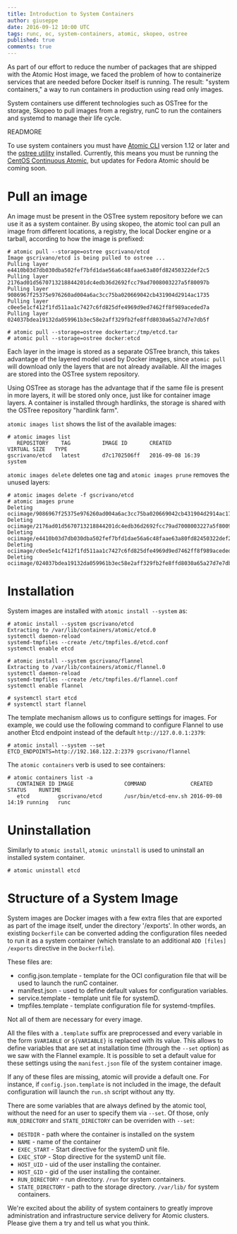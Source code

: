 ```yaml
---
title: Introduction to System Containers
author: giuseppe
date: 2016-09-12 10:00 UTC
tags: runc, oc, system-containers, atomic, skopeo, ostree
published: true
comments: true
---
```


As part of our effort to reduce the number of packages that are
shipped with the Atomic Host image, we faced the problem of how to
containerize services that are needed before Docker itself is running.
The result: "system containers," a way to run containers in
production using read only images.

System containers use different technologies such as OSTree for the
storage, Skopeo to pull images from a registry, runC to run the
containers and systemd to manage their life cycle.

READMORE

To use system containers you must have [Atomic CLI](https://github.com/projectatomic/atomic) version 1.12 or later
and the [ostree utility](https://github.com/ostreedev/ostree) installed.  Currently, this means you must be running the
[CentOS Continuous Atomic](/blog/2016/07/new-centos-atomic-host-releases-available-for-download/),
but updates for Fedora Atomic should be coming soon.

# Pull an image

An image must be present in the OSTree system repository before we can
use it as a system container.  By using skopeo, the atomic tool can pull an image from
different locations, a registry, the local Docker engine or a tarball,
according to how the image is prefixed:

```
# atomic pull --storage=ostree gscrivano/etcd
Image gscrivano/etcd is being pulled to ostree ...
Pulling layer e4410b03d7db030dba502fef7bfd1dae56a6c48faae63a80fd82450322def2c5
Pulling layer 2176ad01d5670713218844201dc4edb36d2692fcc79ad7008003227a5f80097b
Pulling layer 9086967f25375e976260ad004a6ac3cc75ba020669042cb431904d2914ac1735
Pulling layer c0ee5e1cf412f1fd511aa1c7427c6fd825dfe4969d9ed7462ff8f989aceded7a
Pulling layer 024037bdea19132da059961b3ec58e2aff329fb2fe8ffd8030a65a27d7e7db5f

# atomic pull --storage=ostree dockertar:/tmp/etcd.tar
# atomic pull --storage=ostree docker:etcd
```

Each layer in the image is stored as a separate OSTree branch, this
takes advantage of the layered model used by Docker images, since
`atomic pull` will download only the layers that are not already
available.  All the images are stored into the OSTree system
repository.

Using OSTree as storage has the advantage that if the same file is
present in more layers, it will be stored only once, just like for container
image layers.  A container is installed through hardlinks, the storage is
shared with the OSTree repository "hardlink farm".

`atomic images list` shows the list of the available images:

```
# atomic images list
   REPOSITORY    TAG          IMAGE ID       CREATED            VIRTUAL SIZE   TYPE
gscrivano/etcd   latest       d7c1702506ff   2016-09-08 16:39                  system

```

`atomic images delete` deletes one tag and `atomic images prune`
removes the unused layers:

```
# atomic images delete -f gscrivano/etcd
# atomic images prune
Deleting ociimage/9086967f25375e976260ad004a6ac3cc75ba020669042cb431904d2914ac1735
Deleting ociimage/2176ad01d5670713218844201dc4edb36d2692fcc79ad7008003227a5f80097b
Deleting ociimage/e4410b03d7db030dba502fef7bfd1dae56a6c48faae63a80fd82450322def2c5
Deleting ociimage/c0ee5e1cf412f1fd511aa1c7427c6fd825dfe4969d9ed7462ff8f989aceded7a
Deleting ociimage/024037bdea19132da059961b3ec58e2aff329fb2fe8ffd8030a65a27d7e7db5f

```

# Installation

System images are installed with `atomic install --system` as:

```
# atomic install --system gscrivano/etcd
Extracting to /var/lib/containers/atomic/etcd.0
systemctl daemon-reload
systemd-tmpfiles --create /etc/tmpfiles.d/etcd.conf
systemctl enable etcd

# atomic install --system gscrivano/flannel
Extracting to /var/lib/containers/atomic/flannel.0
systemctl daemon-reload
systemd-tmpfiles --create /etc/tmpfiles.d/flannel.conf
systemctl enable flannel

# systemctl start etcd
# systemctl start flannel
```

The template mechanism allows us to configure settings for images.
For example, we could use the following command to
configure Flannel to use another Etcd endpoint instead of the default
`http://127.0.0.1:2379`:

```
# atomic install --system --set ETCD_ENDPOINTS=http://192.168.122.2:2379 gscrivano/flannel
```

The `atomic containers` verb is used to see containers:

```
# atomic containers list -a
   CONTAINER ID IMAGE                COMMAND              CREATED          STATUS    RUNTIME
   etcd         gscrivano/etcd       /usr/bin/etcd-env.sh 2016-09-08 14:19 running   runc
```


# Uninstallation

Similarly to `atomic install`, `atomic uninstall` is used to uninstall
an installed system container.

```
# atomic uninstall etcd
```


# Structure of a System Image

System images are Docker images with a few extra files that are
exported as part of the image itself, under the directory '/exports'.
In other words, an existing `Dockerfile` can be converted adding the
configuration files needed to run it as a system container (which
translate to an additional `ADD [files] /exports` directive in the
`Dockerfile`).

These files are:

- config.json.template - template for the OCI configuration file that
  will be used to launch the runC container.
- manifest.json - used to define default values for configuration
  variables.
- service.template - template unit file for systemD.
- tmpfiles.template - template configuration file for systemd-tmpfiles.

Not all of them are necessary for every image.

All the files with a `.template` suffix are preprocessed and every
variable in the form `$VARIABLE` or `${VARIABLE}` is replaced with
its value.  This allows to define variables that are set at
installation time (through the `--set` option) as we saw with the
Flannel example.  It is possible to set a default value for these
settings using the `manifest.json` file of the system container image.

If any of these files are missing, atomic will provide a default one.
For instance, if `config.json.template` is not included in the image,
the default configuration will launch the `run.sh` script without any
tty.

There are some variables that are always defined by the atomic tool,
without the need for an user to specify them via `--set`.  Of those,
only `RUN_DIRECTORY` and `STATE_DIRECTORY` can be overriden with
`--set`:

- `DESTDIR` - path where the container is installed on the system
- `NAME` - name of the container
- `EXEC_START` - Start directive for the systemD unit file.
- `EXEC_STOP` - Stop directive for the systemD unit file.
- `HOST_UID` - uid of the user installing the container.
- `HOST_GID` - gid of the user installing the container.
- `RUN_DIRECTORY` - run directory.  `/run` for system containers.
- `STATE_DIRECTORY` - path to the storage directory. `/var/lib/` for
  system containers.

We're excited about the ability of system containers to greatly improve administration
and infrastructure service delivery for Atomic clusters.  Please give them a try
and tell us what you think.
